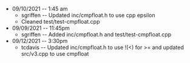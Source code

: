 - 09/10/2021 -- 1:45 am
	- sgriffen -- Updated inc/cmpfloat.h to use cpp epsilon
	- Cleaned test/test-cmpfloat.cpp
- 09/09/2021 -- 11:45pm
	- sgriffen -- Added inc/cmpfloat.h and test/test-cmpfloat.cpp
- 09/12/2021 -- 3:30pm
	- tcdavis -- Updated inc/cmpfloat.h to use !(<) for >= and updated src/v3.cpp to use cmpfloat